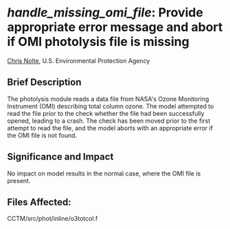 # *handle_missing_omi_file*: Provide appropriate error message and abort if OMI photolysis file is missing

[Chris Nolte](mailto:nolte.chris@epa.gov), U.S. Environmental Protection Agency

## Brief Description

The photolysis module reads a data file from NASA's Ozone Monitoring Instrument (OMI) describing total column ozone. 
The model attempted to read the file prior to the check whether the file had been successfully opened, leading to a crash.
The check has been moved prior to the first attempt to read the file, and the model aborts with an appropriate error if the OMI file is not found.

## Significance and Impact

No impact on model results in the normal case, where the OMI file is present. 

## Files Affected: 
CCTM/src/phot/inline/o3totcol.f 
